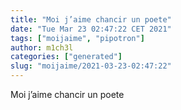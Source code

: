 ```yaml
---
title: "Moi j’aime chancir un poete"
date: "Tue Mar 23 02:47:22 CET 2021"
tags: ["moijaime", "pipotron"]
author: m1ch3l
categories: ["generated"]
slug: "moijaime/2021-03-23-02:47:22"
---
```


Moi j’aime chancir un poete
